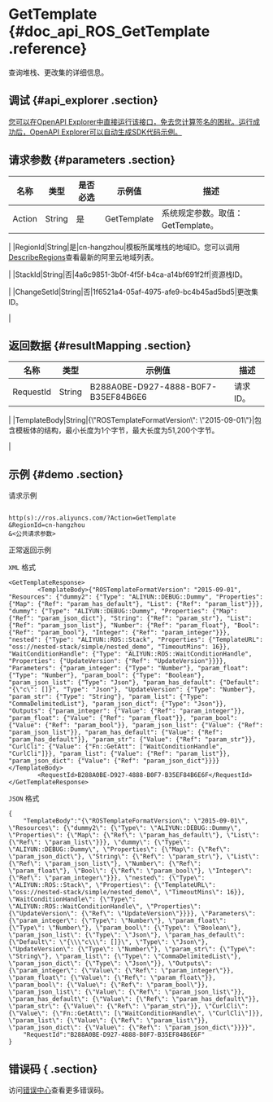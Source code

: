# GetTemplate {#doc_api_ROS_GetTemplate .reference}

查询堆栈、更改集的详细信息。

## 调试 {#api_explorer .section}

[您可以在OpenAPI Explorer中直接运行该接口，免去您计算签名的困扰。运行成功后，OpenAPI Explorer可以自动生成SDK代码示例。](https://api.aliyun.com/#product=ROS&api=GetTemplate&type=RPC&version=2019-09-10)

## 请求参数 {#parameters .section}

|名称|类型|是否必选|示例值|描述|
|--|--|----|---|--|
|Action|String|是|GetTemplate|系统规定参数。取值：GetTemplate。

 |
|RegionId|String|是|cn-hangzhou|模板所属堆栈的地域ID。您可以调用[DescribeRegions](https://help.aliyun.com/document_detail/131035.htm)查看最新的阿里云地域列表。

 |
|StackId|String|否|4a6c9851-3b0f-4f5f-b4ca-a14bf691f2ff|资源栈ID。

 |
|ChangeSetId|String|否|1f6521a4-05af-4975-afe9-bc4b45ad5bd5|更改集ID。

 |

## 返回数据 {#resultMapping .section}

|名称|类型|示例值|描述|
|--|--|---|--|
|RequestId|String|B288A0BE-D927-4888-B0F7-B35EF84B6E6|请求ID。

 |
|TemplateBody|String|\{\\"ROSTemplateFormatVersion\\": \\"2015-09-01\\"\}|包含模板体的结构，最小长度为1个字节，最大长度为51,200个字节。

 |

## 示例 {#demo .section}

请求示例

``` {#request_demo}

http(s)://ros.aliyuncs.com/?Action=GetTemplate
&RegionId=cn-hangzhou
&<公共请求参数>

```

正常返回示例

`XML` 格式

``` {#xml_return_success_demo}
<GetTemplateResponse>
        <TemplateBody>{"ROSTemplateFormatVersion": "2015-09-01", "Resources": {"dummy2": {"Type": "ALIYUN::DEBUG::Dummy", "Properties": {"Map": {"Ref": "param_has_default"}, "List": {"Ref": "param_list"}}}, "dummy": {"Type": "ALIYUN::DEBUG::Dummy", "Properties": {"Map": {"Ref": "param_json_dict"}, "String": {"Ref": "param_str"}, "List": {"Ref": "param_json_list"}, "Number": {"Ref": "param_float"}, "Bool": {"Ref": "param_bool"}, "Integer": {"Ref": "param_integer"}}}, "nested": {"Type": "ALIYUN::ROS::Stack", "Properties": {"TemplateURL": "oss://nested-stack/simple/nested_demo", "TimeoutMins": 16}}, "WaitConditionHandle": {"Type": "ALIYUN::ROS::WaitConditionHandle", "Properties": {"UpdateVersion": {"Ref": "UpdateVersion"}}}}, "Parameters": {"param_integer": {"Type": "Number"}, "param_float": {"Type": "Number"}, "param_bool": {"Type": "Boolean"}, "param_json_list": {"Type": "Json"}, "param_has_default": {"Default": "{\"c\": []}", "Type": "Json"}, "UpdateVersion": {"Type": "Number"}, "param_str": {"Type": "String"}, "param_list": {"Type": "CommaDelimitedList"}, "param_json_dict": {"Type": "Json"}}, "Outputs": {"param_integer": {"Value": {"Ref": "param_integer"}}, "param_float": {"Value": {"Ref": "param_float"}}, "param_bool": {"Value": {"Ref": "param_bool"}}, "param_json_list": {"Value": {"Ref": "param_json_list"}}, "param_has_default": {"Value": {"Ref": "param_has_default"}}, "param_str": {"Value": {"Ref": "param_str"}}, "CurlCli": {"Value": {"Fn::GetAtt": ["WaitConditionHandle", "CurlCli"]}}, "param_list": {"Value": {"Ref": "param_list"}}, "param_json_dict": {"Value": {"Ref": "param_json_dict"}}}}</TemplateBody>
        <RequestId>B288A0BE-D927-4888-B0F7-B35EF84B6E6F</RequestId>
</GetTemplateResponse>
```

`JSON` 格式

``` {#json_return_success_demo}
{
	"TemplateBody":"{\"ROSTemplateFormatVersion\": \"2015-09-01\", \"Resources\": {\"dummy2\": {\"Type\": \"ALIYUN::DEBUG::Dummy\", \"Properties\": {\"Map\": {\"Ref\": \"param_has_default\"}, \"List\": {\"Ref\": \"param_list\"}}}, \"dummy\": {\"Type\": \"ALIYUN::DEBUG::Dummy\", \"Properties\": {\"Map\": {\"Ref\": \"param_json_dict\"}, \"String\": {\"Ref\": \"param_str\"}, \"List\": {\"Ref\": \"param_json_list\"}, \"Number\": {\"Ref\": \"param_float\"}, \"Bool\": {\"Ref\": \"param_bool\"}, \"Integer\": {\"Ref\": \"param_integer\"}}}, \"nested\": {\"Type\": \"ALIYUN::ROS::Stack\", \"Properties\": {\"TemplateURL\": \"oss://nested-stack/simple/nested_demo\", \"TimeoutMins\": 16}}, \"WaitConditionHandle\": {\"Type\": \"ALIYUN::ROS::WaitConditionHandle\", \"Properties\": {\"UpdateVersion\": {\"Ref\": \"UpdateVersion\"}}}}, \"Parameters\": {\"param_integer\": {\"Type\": \"Number\"}, \"param_float\": {\"Type\": \"Number\"}, \"param_bool\": {\"Type\": \"Boolean\"}, \"param_json_list\": {\"Type\": \"Json\"}, \"param_has_default\": {\"Default\": \"{\\\"c\\\": []}\", \"Type\": \"Json\"}, \"UpdateVersion\": {\"Type\": \"Number\"}, \"param_str\": {\"Type\": \"String\"}, \"param_list\": {\"Type\": \"CommaDelimitedList\"}, \"param_json_dict\": {\"Type\": \"Json\"}}, \"Outputs\": {\"param_integer\": {\"Value\": {\"Ref\": \"param_integer\"}}, \"param_float\": {\"Value\": {\"Ref\": \"param_float\"}}, \"param_bool\": {\"Value\": {\"Ref\": \"param_bool\"}}, \"param_json_list\": {\"Value\": {\"Ref\": \"param_json_list\"}}, \"param_has_default\": {\"Value\": {\"Ref\": \"param_has_default\"}}, \"param_str\": {\"Value\": {\"Ref\": \"param_str\"}}, \"CurlCli\": {\"Value\": {\"Fn::GetAtt\": [\"WaitConditionHandle\", \"CurlCli\"]}}, \"param_list\": {\"Value\": {\"Ref\": \"param_list\"}}, \"param_json_dict\": {\"Value\": {\"Ref\": \"param_json_dict\"}}}}",
	"RequestId":"B288A0BE-D927-4888-B0F7-B35EF84B6E6F"
}
```

## 错误码 { .section}

访问[错误中心](https://error-center.alibabacloud.com/status/product/ROS)查看更多错误码。

